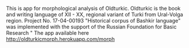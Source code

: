 This is app for morphological analysis of Oldturkic. Oldturkic is the book and writing language of XII - XX, regional variant of Turki from Ural-Volga region.
Project No. 17-04-00193 "Historical corpus of Bashkir language" was implemented with the support of the Russian Foundation for Basic Research "
The app available here http://oldturkicmorph.herokuapp.com/morph
